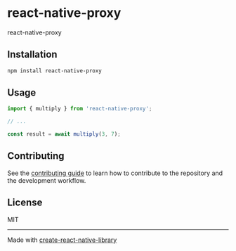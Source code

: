 # react-native-proxy

react-native-proxy

## Installation

```sh
npm install react-native-proxy
```

## Usage


```js
import { multiply } from 'react-native-proxy';

// ...

const result = await multiply(3, 7);
```


## Contributing

See the [contributing guide](CONTRIBUTING.md) to learn how to contribute to the repository and the development workflow.

## License

MIT

---

Made with [create-react-native-library](https://github.com/callstack/react-native-builder-bob)

